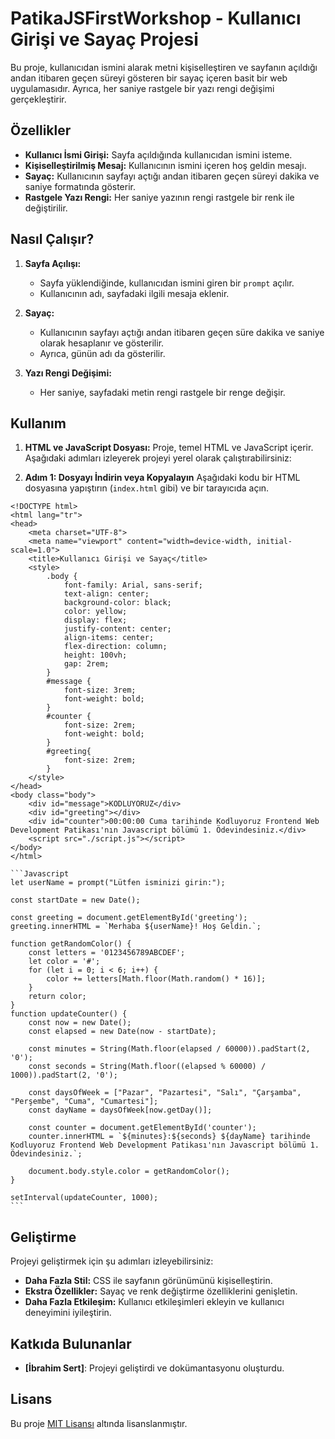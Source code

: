 # PatikaJSFirstWorkshop - Kullanıcı Girişi ve Sayaç Projesi

Bu proje, kullanıcıdan ismini alarak metni kişiselleştiren ve sayfanın açıldığı andan itibaren geçen süreyi gösteren bir sayaç içeren basit bir web uygulamasıdır. Ayrıca, her saniye rastgele bir yazı rengi değişimi gerçekleştirir.

## Özellikler

- **Kullanıcı İsmi Girişi:** Sayfa açıldığında kullanıcıdan ismini isteme.
- **Kişiselleştirilmiş Mesaj:** Kullanıcının ismini içeren hoş geldin mesajı.
- **Sayaç:** Kullanıcının sayfayı açtığı andan itibaren geçen süreyi dakika ve saniye formatında gösterir.
- **Rastgele Yazı Rengi:** Her saniye yazının rengi rastgele bir renk ile değiştirilir.

## Nasıl Çalışır?

1. **Sayfa Açılışı:**
   - Sayfa yüklendiğinde, kullanıcıdan ismini giren bir `prompt` açılır.
   - Kullanıcının adı, sayfadaki ilgili mesaja eklenir.

2. **Sayaç:**
   - Kullanıcının sayfayı açtığı andan itibaren geçen süre dakika ve saniye olarak hesaplanır ve gösterilir.
   - Ayrıca, günün adı da gösterilir.

3. **Yazı Rengi Değişimi:**
   - Her saniye, sayfadaki metin rengi rastgele bir renge değişir.

## Kullanım

1. **HTML ve JavaScript Dosyası:**
   Proje, temel HTML ve JavaScript içerir. Aşağıdaki adımları izleyerek projeyi yerel olarak çalıştırabilirsiniz:

2. **Adım 1: Dosyayı İndirin veya Kopyalayın**
   Aşağıdaki kodu bir HTML dosyasına yapıştırın (`index.html` gibi) ve bir tarayıcıda açın.

```
<!DOCTYPE html>
<html lang="tr">
<head>
    <meta charset="UTF-8">
    <meta name="viewport" content="width=device-width, initial-scale=1.0">
    <title>Kullanıcı Girişi ve Sayaç</title>
    <style>
        .body {
            font-family: Arial, sans-serif;
            text-align: center;
            background-color: black;
            color: yellow;
            display: flex;
            justify-content: center;
            align-items: center;
            flex-direction: column;
            height: 100vh;
            gap: 2rem;
        }
        #message {
            font-size: 3rem;
            font-weight: bold;
        }
        #counter {
            font-size: 2rem;
            font-weight: bold;
        }
        #greeting{
            font-size: 2rem;
        }
    </style>
</head>
<body class="body">
    <div id="message">KODLUYORUZ</div>
    <div id="greeting"></div>
    <div id="counter">00:00:00 Cuma tarihinde Kodluyoruz Frontend Web Development Patikası'nın Javascript bölümü 1. Ödevindesiniz.</div>
    <script src="./script.js"></script>
</body>
</html>
```

    ```Javascript
    let userName = prompt("Lütfen isminizi girin:");

    const startDate = new Date();

    const greeting = document.getElementById('greeting');
    greeting.innerHTML = `Merhaba ${userName}! Hoş Geldin.`;

    function getRandomColor() {
        const letters = '0123456789ABCDEF';
        let color = '#';
        for (let i = 0; i < 6; i++) {
            color += letters[Math.floor(Math.random() * 16)];
        }
        return color;
    }
    function updateCounter() {
        const now = new Date();
        const elapsed = new Date(now - startDate);

        const minutes = String(Math.floor(elapsed / 60000)).padStart(2, '0');
        const seconds = String(Math.floor((elapsed % 60000) / 1000)).padStart(2, '0');

        const daysOfWeek = ["Pazar", "Pazartesi", "Salı", "Çarşamba", "Perşembe", "Cuma", "Cumartesi"];
        const dayName = daysOfWeek[now.getDay()];

        const counter = document.getElementById('counter');
        counter.innerHTML = `${minutes}:${seconds} ${dayName} tarihinde Kodluyoruz Frontend Web Development Patikası'nın Javascript bölümü 1. Ödevindesiniz.`;

        document.body.style.color = getRandomColor();
    }

    setInterval(updateCounter, 1000);
    ```

## Geliştirme

Projeyi geliştirmek için şu adımları izleyebilirsiniz:

- **Daha Fazla Stil:** CSS ile sayfanın görünümünü kişiselleştirin.
- **Ekstra Özellikler:** Sayaç ve renk değiştirme özelliklerini genişletin.
- **Daha Fazla Etkileşim:** Kullanıcı etkileşimleri ekleyin ve kullanıcı deneyimini iyileştirin.

## Katkıda Bulunanlar

- **[İbrahim Sert]**: Projeyi geliştirdi ve dokümantasyonu oluşturdu.

## Lisans

Bu proje [MIT Lisansı](https://opensource.org/licenses/MIT) altında lisanslanmıştır.
